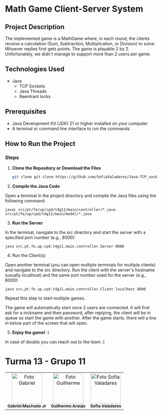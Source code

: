 # Math Game Client-Server System

## Project Description

The implemented game is a MathGame where, in each round, the clients receive a calculation (Sum, Subtraction, Multiplication, or Division) to solve. Whoever replies first gets points. The game is playable 2 by 2. Unfortunately, we didn't manage to support more than 2 users per game.

## Technologies Used

- Java
    - TCP Sockets
    -   Java Threads
    - Reentrant locks


## Prerequisites

- Java Development Kit (JDK) 21 or higher installed on your computer
- A terminal or command line interface to run the commands

## How to Run the Project

### Steps

1. **Clone the Repository or Download the Files**

   ```sh
   git clone git clone https://github.com/SofiaValadares/Java-TCP_sockets_and_multi-threadin
   

2. **Compile the Java Code**

Open a terminal in the project directory and compile the Java files using the following command:

`javac src/pt/fe/up/cpd/t4g11/main/controller/*.java src/pt/fe/up/cpd/t4g11/main/model/*.java`

3. **Run the Server**

In the terminal, navigate to the src directory and start the server with a specified port number (e.g., 8000):

`java src.pt.fe.up.cpd.t4g11.main.controller.Server 8000`

4. Run the Client(s)

Open another terminal (you can open multiple terminals for multiple clients) and navigate to the src directory. Run the client with the server's hostname (usually localhost) and the same port number used for the server (e.g., 8000):


`java src.pt.fe.up.cpd.t4g11.main.controller.Client localhost 8000`

Repeat this step to start multiple games.

The game will automatically start once 2 users are connected. It will first ask for a nickname and then password, after replying, the client will be in queue so start the game with another. After the game starts, there will a line in below part of the screen that will open.

5. **Enjoy the game!** :)

In case of doubts you can reach out to the team :)

# Turma 13 - Grupo 11
<table>
  <tr>
    <td align="center">
      <a href="https://github.com/gabrieltmjr">
        <img src="https://avatars.githubusercontent.com/u/73040950?v=4" width="100px;" alt="Foto Gabriel"/><br>
        <sub>
          <b>Gabriel Machado Jr</b>
        </sub>
      </a>
    </td>
    <td align="center">
      <a href="https://github.com/guiga-sa">
        <img src="https://avatars.githubusercontent.com/u/123979639?v=4" width="100px;" alt="Foto Guilherme"/><br>
        <sub>
          <b>Guilherme Araujo</b>
        </sub>
      </a>
    </td>
    <td align="center">
      <a href="https://github.com/SofiaValadares">
        <img src="https://avatars.githubusercontent.com/u/113111708?v=4" width="100px;" alt="Foto Sofia Valadares"/><br>
        <sub>
          <b>Sofia Valadares</b>
        </sub>
      </a>
    </td>
  </tr>
</table>
<br>
